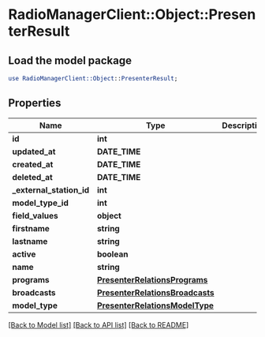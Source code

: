# RadioManagerClient::Object::PresenterResult

## Load the model package
```perl
use RadioManagerClient::Object::PresenterResult;
```

## Properties
Name | Type | Description | Notes
------------ | ------------- | ------------- | -------------
**id** | **int** |  | 
**updated_at** | **DATE_TIME** |  | 
**created_at** | **DATE_TIME** |  | 
**deleted_at** | **DATE_TIME** |  | 
**_external_station_id** | **int** |  | [optional] 
**model_type_id** | **int** |  | 
**field_values** | **object** |  | [optional] 
**firstname** | **string** |  | [optional] 
**lastname** | **string** |  | [optional] 
**active** | **boolean** |  | [optional] 
**name** | **string** |  | [optional] 
**programs** | [**PresenterRelationsPrograms**](PresenterRelationsPrograms.md) |  | [optional] 
**broadcasts** | [**PresenterRelationsBroadcasts**](PresenterRelationsBroadcasts.md) |  | [optional] 
**model_type** | [**PresenterRelationsModelType**](PresenterRelationsModelType.md) |  | [optional] 

[[Back to Model list]](../README.md#documentation-for-models) [[Back to API list]](../README.md#documentation-for-api-endpoints) [[Back to README]](../README.md)


